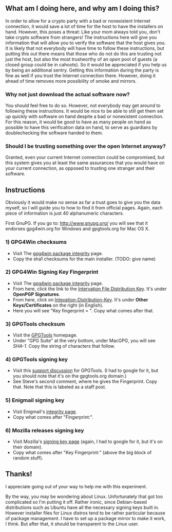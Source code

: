 ## What am I doing here, and why am I doing this?

In order to allow for a crypto party with a bad or nonexistent Internet connection, it would save a lot of time for the host to have the installers on hand. However, this poses a threat: Like your mom always told you, don't take crypto software from strangers! The instructions here will give you information that will allow you to verify the software that the host gives you. It is likely that not everybody will have time to follow these instructions, but putting this out there means that those who do not do this are trusting not just the host, but also the most trustworthy of an *open* pool of guests (a closed group could be in cahoots). So it would be appreciated if you help us by being an additional sentry. Getting this information during the party is fine as well if you trust the Internet connection there. However, doing it ahead of time removes more possibility of smoke and mirrors.

### Why not just download the actual software now?

You should feel free to do so. However, not everybody may get around to following these instructions. It would be nice to be able to still get them set up quickly with software on hand despite a bad or nonexistent connection. For this reason, it would be good to have as many people on hand as possible to have this verification data on hand, to serve as guardians by doublechecking the software handed to them.

### Should I be trusting something over the open Internet anyway?

Granted, even your current Internet connection could be compromised, but this system gives you at least the same assurances that you would have on your current connection, as opposed to trusting one stranger and their software.

## Instructions

Obviously it would make no sense as far a trust goes to give you the data myself, so I will guide you to how to find it from official pages. Again, each piece of information is just 40 alphanumeric characters.

First GnuPG. If you go to: http://www.gnupg.org/ you will see that it endorses gpg4win.org for Windows and gpgtools.org for Mac OS X.

### 1) GPG4Win checksums

* Visit The [gpg4win package integrity](http://www.gpg4win.org/package-integrity.html) page.
* Copy the sha1 checksums for the main installer. (TODO: give name)

### 2) GPG4Win Signing Key Fingerprint

* Visit The [gpg4win package integrity](http://www.gpg4win.org/package-integrity.html) page.
* From here, click the link to the [Intervation File Distribution Key](https://ssl.intevation.de/). It's under **OpenPGP Signatures**.
* From here, click on [Intevation-Distribution-Key](https://ssl.intevation.de/Intevation-Distribution-Key.asc). It's under **Other Keys/Certificates** on the right (in English).
* Here you will see "Key fingerprint = ". Copy what comes after that.

### 3) GPGTools checksum

* Visit the [GPGTools](https://gpgtools.org/) homepage. 
* Under "GPG Suite" at the very bottom, under MacGPG, you will see *SHA-1*. Copy the string of characters that follow.

### 4) GPGTools signing key

* Visit this [support discussion](http://support.gpgtools.org/discussions/everything/13958-need-the-gpgtools-public-key-to-verify-the-sig-file) for GPGTools. (I had to google for it, but you should note that it's on the gpgtools.org domain.)
* See Steve's second comment, where he gives the Fingerprint. Copy that. Note that this is labeled as a staff post.

### 5) Enigmail signing key

* Visit Enigmail's [integrity page](https://www.enigmail.net/documentation/signature.php).
* Copy what comes after "Fingerprint:".

### 6) Mozilla releases signing key

* Visit Mozilla's [signing key page](http://ftp.mozilla.org/pub/mozilla.org/firefox/releases/25.0/KEY) (again, I had to google for it, but it's on their domain).
* Copy what comes after "Key Fingerprint:" (above the big block of random stuff).

## Thanks!

I appreciate going out of your way to help me with this experiment.

By the way, you may be wondering about Linux. Unfortunately that got too complicated so I'm putting it off. Rather ironic, since Debian-based distributions such as Ubuntu have all the necessary signing keys built in. However installer files for Linux distros tend to be rather particular because of package management. I have to set up a package mirror to make it work, I think. But after that, it should be transparent to the Linux user.
